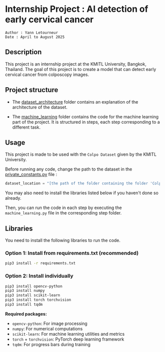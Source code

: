 # Internship Project : AI detection of early cervical cancer

```
Author : Yann Letourneur
Date : April to August 2025
```

## Description

This project is an internship project at the KMITL University, Bangkok, Thailand. The goal of this project is to create a model that can detect early cervical cancer from colposcopy images.

## Project structure

- The [dataset_architecture](dataset_architecture) folder contains an explanation of the architecture of the dataset. 

- The [machine_learning](machine_learning) folder contains the code for the machine learning part of the project. 
It is structured in steps, each step corresponding to a different task.

## Usage

This project is made to be used with the `Colpo Dataset` given by the KMITL University. 

Before running any code, change the path to the dataset in the [private_constants.py](private_constants.py) file :

```python
dataset_location = "[the path of the folder containing the folder 'Colpo Dataset']"
```
You may also need to install the libraries listed below if you haven't done so already.

Then, you can run the code in each step by executing the `machine_learning.py` file in the corresponding step folder.

## Libraries

You need to install the following libraries to run the code.

### Option 1: Install from requirements.txt (recommended)
```bash
pip3 install -r requirements.txt
```

### Option 2: Install individually
```bash
pip3 install opencv-python
pip3 install numpy
pip3 install scikit-learn
pip3 install torch torchvision
pip3 install tqdm
```

**Required packages:**
- `opencv-python`: For image processing
- `numpy`: For numerical computations
- `scikit-learn`: For machine learning utilities and metrics
- `torch` + `torchvision`: PyTorch deep learning framework
- `tqdm`: For progress bars during training
